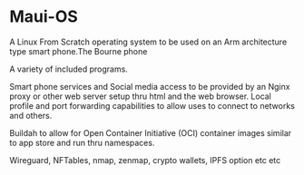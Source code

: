 # Maui-OS

A Linux From Scratch operating system to 
be used on an Arm architecture type 
smart phone.The Bourne phone

A variety of included programs.

Smart phone services and Social media 
access to be provided by an Nginx proxy 
or other web server setup thru html and 
the web browser. Local profile and port 
forwarding capabilities to allow uses to 
connect to networks and others.

Buildah to allow for Open Container 
Initiative (OCI) container images similar
to app store and run thru namespaces.

Wireguard, NFTables, nmap, zenmap,
crypto wallets, IPFS option etc etc



